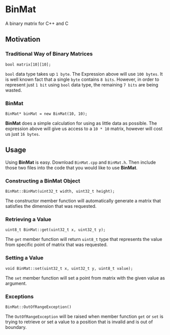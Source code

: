 # BinMat
A binary matrix for C++ and C

## Motivation
### Traditional Way of Binary Matrices
```
bool matrix[10][10];
```
`bool` data type takes up `1 byte`. The Expression above will use `100 bytes`. It is well known fact that a single `byte` contains `8 bits`. However, in order to represent just `1 bit` using `bool` data type, the remaining `7 bits` are being wasted. 

### BinMat
```
BinMat* binMat = new BinMat(10, 10);
```
**BinMat** does a simple calculation for using as little data as possible. The expression above will give us access to a `10 * 10` matrix, however will cost us just `16 bytes`. 

## Usage
Using **BinMat** is easy. Download `BinMat.cpp` and `BinMat.h`. Then include those two files into the code that you would like to use **BinMat**. 

### Constructing a BinMat Object
```
BinMat::BinMat(uint32_t width, uint32_t height);
```
The constructor member function will automatically generate a matrix that satisfies the dimension that was requested.

### Retrieving a Value
```
uint8_t BinMat::get(uint32_t x, uint32_t y);
```
The `get` member function will return `uint8_t` type that represents the value from specific point of matrix that was requested. 

### Setting a Value
```
void BinMat::set(uint32_t x, uint32_t y, uint8_t value);
```
The `set` member function will set a point from matrix with the given value as argument. 

### Exceptions
```
BinMat::OutOfRangeException()
```
The `OutOfRangeException` will be raised when member function `get` or `set` is trying to retrieve or set a value to a position that is invalid and is out of boundary.
